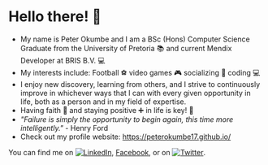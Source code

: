 # Hello there! 👋
- My name is Peter Okumbe and I am a BSc (Hons) Computer Science Graduate from the University of Pretoria :books: and current Mendix Developer at BRIS B.V. 💻
- My interests include: Football :soccer: video games :video_game: socializing 💬 coding :computer:
- I enjoy new discovery, learning from others, and I strive to continuously improve in whichever ways that I can with every given opportunity in life, both as a person and in my field of expertise.
- Having faith :pray: and staying positive :heavy_plus_sign: in life is key! :key:
- *"Failure is simply the opportunity to begin again, this time more intelligently."* - Henry Ford
- Check out my profile website: https://peterokumbe17.github.io/

You can find me on [![LinkedIn][1.3]][3], [Facebook][1], or on [![Twitter][1.2]][2].

<!-- Icons -->

[1.2]: http://i.imgur.com/wWzX9uB.png
[1.3]: https://raw.githubusercontent.com/MartinHeinz/MartinHeinz/master/linkedin-3-16.png 

<!-- Links to social media accounts -->

[1]: https://facebook.com/peter.okumbe
[2]: https://twitter.com/retep_741
[3]: https://www.linkedin.com/in/peter-okumbe-65a887203/
